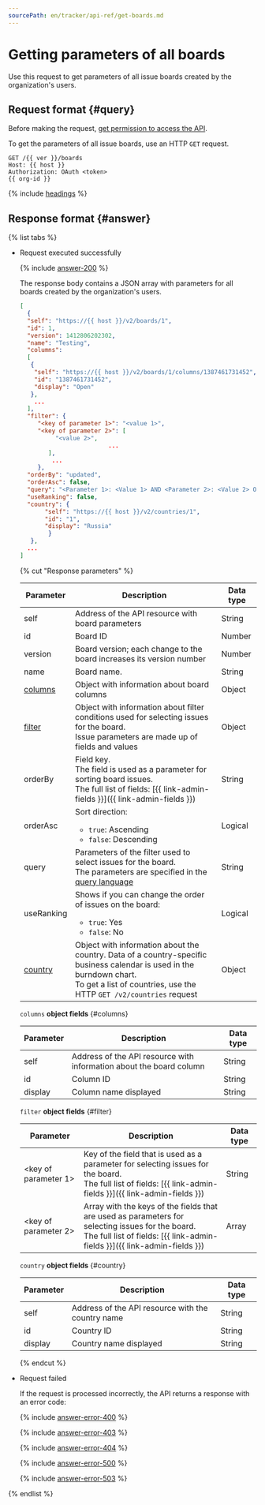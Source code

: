 ```yaml
---
sourcePath: en/tracker/api-ref/get-boards.md
---
```

# Getting parameters of all boards

Use this request to get parameters of all issue boards created by the organization's users.

## Request format {#query}

Before making the request, [get permission to access the API](concepts/access.md).

To get the parameters of all issue boards, use an HTTP `GET` request.

```
GET /{{ ver }}/boards
Host: {{ host }}
Authorization: OAuth <token>
{{ org-id }}
```

{% include [headings](../_includes/tracker/api/headings.md) %}

## Response format {#answer}

{% list tabs %}

- Request executed successfully

    {% include [answer-200](../_includes/tracker/api/answer-200.md) %}

    The response body contains a JSON array with parameters for all boards created by the organization's users.

    ```json
    [
      {
      "self": "https://{{ host }}/v2/boards/1",
      "id": 1,
      "version": 1412806202302,
      "name": "Testing",
      "columns":
      [
       {
        "self": "https://{{ host }}/v2/boards/1/columns/1387461731452",
        "id": "1387461731452",
        "display": "Open"
       },
        ...
      ],
      "filter": {
         "<key of parameter 1>": "<value 1>",
         "<key of parameter 2>": [
              "<value 2>",
                             ...
            ],
             ...
         },
      "orderBy": "updated",
      "orderAsc": false,
      "query": "<Parameter 1>: <Value 1> AND <Parameter 2>: <Value 2> OR <Parameter 3>: <Value 3>...",
      "useRanking": false,
      "country": {
           "self": "https://{{ host }}/v2/countries/1",
           "id": "1",
           "display": "Russia"
            }
       },
      ...
    ]
    ```

    {% cut "Response parameters" %}

    | Parameter | Description | Data type |
    | -------- | -------- | ---------- |
    | self | Address of the API resource with board parameters | String |
    | id | Board ID | Number |
    | version | Board version; each change to the board increases its version number | Number |
    | name | Board name. | String |
    | [columns](#columns) | Object with information about board columns | Object |
    | [filter](#filter) | Object with information about filter conditions used for selecting issues for the board.<br/>Issue parameters are made up of fields and values | Object |
    | orderBy | Field key.<br/>The field is used as a parameter for sorting board issues.<br/>The full list of fields: [{{ link-admin-fields }}]({{ link-admin-fields }}) | String |
    | orderAsc | Sort direction:<ul><li>`true`: Ascending</li><li>`false`: Descending</li></ul> | Logical |
    | query | Parameters of the filter used to select issues for the board.<br/>The parameters are specified in the [query language](user/query-filter.md) | String |
    | useRanking | Shows if you can change the order of issues on the board:<ul><li>`true`: Yes</li><li>`false`: No</li></ul> | Logical |
    | [country](#country) | Object with information about the country. Data of a country-specific business calendar is used in the burndown chart.<br/>To get a list of countries, use the HTTP `GET /v2/countries` request | Object |

    `columns` **object fields** {#columns}

    | Parameter | Description | Data type |
    | -------- | -------- | ---------- |
    | self | Address of the API resource with information about the board column | String |
    | id | Column ID | String |
    | display | Column name displayed | String |

    `filter` **object fields** {#filter}

    | Parameter | Description | Data type |
    | -------- | -------- | ---------- |
    | \<key of parameter 1\> | Key of the field that is used as a parameter for selecting issues for the board.<br/>The full list of fields: [{{ link-admin-fields }}]({{ link-admin-fields }}) | String |
    | \<key of parameter 2\> | Array with the keys of the fields that are used as parameters for selecting issues for the board.<br/>The full list of fields: [{{ link-admin-fields }}]({{ link-admin-fields }}) | Array |

    `country` **object fields** {#country}

    | Parameter | Description | Data type |
    | -------- | -------- | ---------- |
    | self | Address of the API resource with the country name | String |
    | id | Country ID | String |
    | display | Country name displayed | String |

    {% endcut %}

- Request failed

    If the request is processed incorrectly, the API returns a response with an error code:

    {% include [answer-error-400](../_includes/tracker/api/answer-error-400.md) %}

    {% include [answer-error-403](../_includes/tracker/api/answer-error-403.md) %}

    {% include [answer-error-404](../_includes/tracker/api/answer-error-404.md) %}

    {% include [answer-error-500](../_includes/tracker/api/answer-error-500.md) %}

    {% include [answer-error-503](../_includes/tracker/api/answer-error-503.md) %}

{% endlist %}

